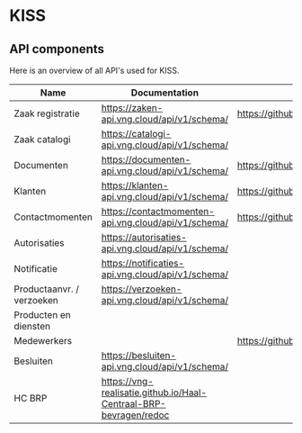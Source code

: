 # KISS
## API components
Here is an overview of all API's used for KISS.

| Name                               | Documentation | Configuration |
|------------------------------------|---------------|---------------|
| Zaak registratie                   |https://zaken-api.vng.cloud/api/v1/schema/              |https://github.com/ConductionNL/zrc_publiccode/blob/main/publiccode.yaml                |
| Zaak catalogi                      |https://catalogi-api.vng.cloud/api/v1/schema/ |
| Documenten                         |https://documenten-api.vng.cloud/api/v1/schema/                |https://github.com/ConductionNL/drc_publiccode/blob/main/publiccode.yaml                |
| Klanten                            |https://klanten-api.vng.cloud/api/v1/schema/               |https://github.com/ConductionNL/klanten_publiccode/blob/main/publiccode.yaml                |
| Contactmomenten                    |https://contactmomenten-api.vng.cloud/api/v1/schema/               | https://github.com/ConductionNL/contactmomenten_publiccode/blob/main/publiccode.yaml               |
| Autorisaties                        |https://autorisaties-api.vng.cloud/api/v1/schema/               |                |
| Notificatie                        |https://notificaties-api.vng.cloud/api/v1/schema/               |                |
| Productaanvr. / verzoeken          |https://verzoeken-api.vng.cloud/api/v1/schema/               |                |
| Producten en diensten              |               |                |
| Medewerkers                        |               |https://github.com/ConductionNL/MRC_publiccode/blob/main/publiccode.yaml                |
| Besluiten                          |https://besluiten-api.vng.cloud/api/v1/schema/               |                |
| HC BRP                             |https://vng-realisatie.github.io/Haal-Centraal-BRP-bevragen/redoc               |                |
